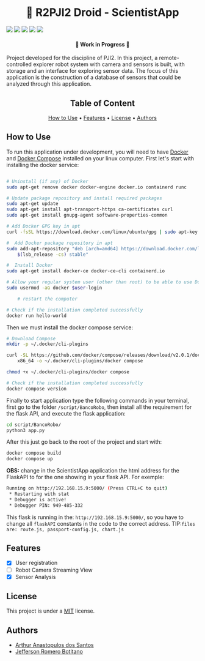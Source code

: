 <h1 align = "center"> 🤖 R2PJI2 Droid - ScientistApp </h1>

<p align="left">
    <a href="https://nodejs.org/en/"><img src="https://img.shields.io/badge/node-latest-green"></a> 
    <a href="http://expressjs.com/"><img src="https://img.shields.io/badge/express-%5E4.17.2-green"></a> 
    <a href="https://ejs.co/"><img src="https://img.shields.io/badge/ejs-%5E3.1.5-green"></a> 
    <a href="https://getbootstrap.com/"><img src="https://img.shields.io/badge/bootstrap-%5E5.1.3-green"></a>
    <a href="https://d3js.org/"><img src="https://img.shields.io/badge/d3.js-%5E7.3.0-green"></a>
</p>

<h4 align="center">  <b>🚧  Work in Progress  🚧</b> </h4>

<p align="left">Project developed for the discipline of PJI2. In this project, a remote-controlled explorer robot system with camera and sensors is built, with storage and an interface for exploring sensor data. The focus of this application is the construction of a database of sensors that could be analyzed through this application.</p>

<h2 align='center'>Table of Content</h2>
<p align="center">
 <a href="#how-to-use">How to Use</a> •
 <a href="#features">Features</a> •
 <a href="#license">License</a> •
 <a href="#authors">Authors</a>
</p>

## How to Use

To run this application under development, you will need to have <a href="https://www.docker.com/">Docker</a> and <a href="https://docs.docker.com/compose/">Docker Compose</a> installed on your linux computer. First let's start with installing the docker service:
```bash

# Uninstall (if any) of Docker
sudo apt-get remove docker docker-engine docker.io containerd runc

# Update package repository and install required packages
sudo apt-get update
sudo apt-get install apt-transport-https ca-certificates curl
sudo apt-get install gnupg-agent software-properties-common

# Add Docker GPG key in apt
curl -fsSL https://download.docker.com/linux/ubuntu/gpg | sudo apt-key add -

#  Add Docker package repository in apt
sudo add-apt-repository "deb [arch=amd64] https://download.docker.com/linux/ubuntu \
    $(lsb_release -cs) stable"

#  Install Docker
sudo apt-get install docker-ce docker-ce-cli containerd.io

# Allow your regular system user (other than root) to be able to use Docker
sudo usermod -aG docker $user-login

    # restart the computer

# Check if the installation completed successfully
docker run hello-world
```

Then we must install the docker compose service:
```bash
# Download Compose
mkdir -p ~/.docker/cli-plugins

curl -SL https://github.com/docker/compose/releases/download/v2.0.1/docker compose -linux-
    x86_64 -o ~/.docker/cli-plugins/docker compose

chmod +x ~/.docker/cli-plugins/docker compose

# Check if the installation completed successfully
docker compose version
```

Finally to start application type the following commands in your terminal, first go to the folder `/script/BancoRobo`, then install all the requirement for the flask API, and execute the flask application:
```bash
cd script/BancoRobo/
python3 app.py
```
After this just go back to the root of the project and start with:
```bash
docker compose build
docker compose up
```

<b>OBS:</b> change in the ScientistApp application the html address for the FlaskAPI to for the one showing in your flask API. For exemple:
```bash
Running on http://192.168.15.9:5000/ (Press CTRL+C to quit)
 * Restarting with stat
 * Debugger is active!
 * Debugger PIN: 949-485-332
```
This flask is running in the: `http://192.168.15.9:5000/`, so you have to change all `flaskAPI` constants in the code to the correct address. TIP:`files are: route.js, passport-config.js, chart.js`
## Features

- [X] User registration
- [ ] Robot Camera Streaming View
- [X] Sensor Analysis

## License

<p align="left"> This project is under a <a href="./LICENSE">MIT</a> license. <p>

## Authors

* <a href="https://www.linkedin.com/in/arthur-anastopulos/">Arthur Anastopulos dos Santos</a>
* <a href="https://www.linkedin.com/in/jefferson-botitano/">Jefferson Romero Botitano</a>